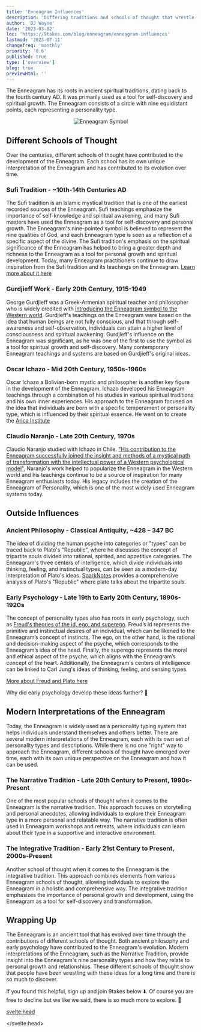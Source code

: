 ```yaml
---
title: 'Enneagram Influences'
description: 'Differing traditions and schools of thought that wrestle with and influence the enneagram'
author: 'DJ Wayne'
date: '2023-03-02'
loc: 'https://9takes.com/blog/enneagram/enneagram-influences'
lastmod: '2023-07-11'
changefreq: 'monthly'
priority: '0.6'
published: true
type: ['overview']
blog: true
previewHtml: ''
---
```


<p class="firstLetter">The Enneagram has its roots in ancient spiritual traditions, dating back to the fourth century AD. It was primarily used as a tool for self-discovery and spiritual growth. The Enneagram consists of a circle with nine equidistant points, each representing a personality type.</p>

<p  style="text-align: center;">
<img src="https://www.ennea.com/wp-content/uploads/2013/10/enneagram_numbered-300x300.png" alt="Enneagram Symbol" title="the Enneagram symbol">
</p>

## Different Schools of Thought

Over the centuries, different schools of thought have contributed to the development of the Enneagram. Each school has its own unique interpretation of the Enneagram and has contributed to its evolution over time.

### Sufi Tradition - ~10th-14th Centuries AD

The Sufi tradition is an Islamic mystical tradition that is one of the earliest recorded sources of the Enneagram. Sufi teachings emphasize the importance of self-knowledge and spiritual awakening, and many Sufi masters have used the Enneagram as a tool for self-discovery and personal growth. The Enneagram's nine-pointed symbol is believed to represent the nine qualities of God, and each Enneagram type is seen as a reflection of a specific aspect of the divine. The Sufi tradition's emphasis on the spiritual significance of the Enneagram has helped to bring a greater depth and richness to the Enneagram as a tool for personal growth and spiritual development. Today, many Enneagram practitioners continue to draw inspiration from the Sufi tradition and its teachings on the Enneagram. <a href="https://sufipathoflove.com/enneagram-in-sufism/" title="">Learn more about it here</a>

### Gurdjieff Work - Early 20th Century, 1915-1949

George Gurdjieff was a Greek-Armenian spiritual teacher and philosopher who is widely credited with <a target="_blank" rel="noopener noreferrer" href="https://cac.org/daily-meditations/gurdjieff-and-the-enneagram-2020-03-02/" title="Gurdjieff and the Enneagram">introducing the Enneagram symbol to the Western world</a>. Gurdjieff's teachings on the Enneagram were based on the idea that human beings are not fully conscious, and that through self-awareness and self-observation, individuals can attain a higher level of consciousness and spiritual awakening. Gurdjieff's influence on the Enneagram was significant, as he was one of the first to use the symbol as a tool for spiritual growth and self-discovery. Many contemporary Enneagram teachings and systems are based on Gurdjieff's original ideas.

### Oscar Ichazo - Mid 20th Century, 1950s-1960s

Oscar Ichazo a Bolivian-born mystic and philosopher is another key figure in the development of the Enneagram. Ichazo developed his Enneagram teachings through a combination of his studies in various spiritual traditions and his own inner experiences. His approach to the Enneagram focused on the idea that individuals are born with a specific temperament or personality type, which is influenced by their spiritual essence. He went on to create the <a target="_blank" rel="noopener noreferrer" href="https://www.arica.org/" title="">Arica Institute</a>

### Claudio Naranjo - Late 20th Century, 1970s

Claudio Naranjo studied with Ichazo in Chile. <a target="_blank" rel="noopener noreferrer" href="https://en.wikipedia.org/wiki/Oscar_Ichazo#Protoanalysis" title="Explaining Oscar Ichazo Protoanalysis">"His contribution to the Enneagram successfully joined the insight and methods of a mystical path of transformation with the intellectual power of a Western psychological model".</a> Naranjo's work helped to popularize the Enneagram in the Western world and his teachings continue to be a source of inspiration for many Enneagram enthusiasts today. His legacy includes the creation of the Enneagram of Personality, which is one of the most widely used Enneagram systems today.

## Outside Influences

### Ancient Philosophy - Classical Antiquity, ~428 – 347 BC

The idea of dividing the human psyche into categories or "types" can be traced back to Plato's "Republic", where he discusses the concept of tripartite souls divided into rational, spirited, and appetitive categories. The Enneagram's three centers of intelligence, which divide individuals into thinking, feeling, and instinctual types, can be seen as a modern-day interpretation of Plato's ideas. <a target="_blank" rel="noopener noreferrer" href="https://www.sparknotes.com/philosophy/republic/themes/" title="SparkNotes on the Republic">SparkNotes</a> provides a comprehensive analysis of Plato's "Republic" where plato talks about the tripartite souls.

### Early Psychology - Late 19th to Early 20th Century, 1890s-1920s

The concept of personality types also has roots in early psychology, such as <a target="_blank" rel="noopener noreferrer" href="https://www.simplypsychology.org/psyche.html" title="Explaining Freud's theory from simplypsychology.org">Freud's theories of the id, ego, and superego</a>. Freud’s id represents the primitive and instinctual desires of an individual, which can be likened to the Enneagram’s concept of instincts. The ego, on the other hand, is the rational and decision-making aspect of the psyche, which corresponds to the Enneagram’s idea of the head. Finally, the superego represents the moral and ethical aspect of the psyche, which aligns with the Enneagram’s concept of the heart. Additionally, the Enneagram's centers of intelligence can be linked to Carl Jung's ideas of thinking, feeling, and sensing types.

<a href="/blog/enneagram/philosophy-psychology-and-the-enneagram" title="How philosophy and psychology gave birth to the Enneagram">More about Freud and Plato here</a>

Why did early psychology develop these ideas further? 🤷

## Modern Interpretations of the Enneagram

Today, the Enneagram is widely used as a personality typing system that helps individuals understand themselves and others better. There are several modern interpretations of the Enneagram, each with its own set of personality types and descriptions. While there is no one "right" way to approach the Enneagram, different schools of thought have emerged over time, each with its own unique perspective on the Enneagram and how it can be used.

### The Narrative Tradition - Late 20th Century to Present, 1990s-Present

One of the most popular schools of thought when it comes to the Enneagram is the narrative tradition. This approach focuses on storytelling and personal anecdotes, allowing individuals to explore their Enneagram type in a more personal and relatable way. The narrative tradition is often used in Enneagram workshops and retreats, where individuals can learn about their type in a supportive and interactive environment.

### The Integrative Tradition - Early 21st Century to Present, 2000s-Present

Another school of thought when it comes to the Enneagram is the integrative tradition. This approach combines elements from various Enneagram schools of thought, allowing individuals to explore the Enneagram in a holistic and comprehensive way. The integrative tradition emphasizes the importance of personal growth and development, using the Enneagram as a tool for self-discovery and transformation.

## Wrapping Up

The Enneagram is an ancient tool that has evolved over time through the contributions of different schools of thought. Both ancient philosophy and early psychology have contributed to the Enneagram's evolution. Modern interpretations of the Enneagram, such as the Narrative Tradition, provide insight into the Enneagram's nine personality types and how they relate to personal growth and relationships. These different schools of thought show that people have been wrestling with these ideas for a long time and there is so much to discover.

If you found this helpful, sign up and join 9takes below ⬇️. Of course you are free to decline but we like we said, there is so much more to explore. 🚀


<svelte:head>

   <script type="application/ld+json">
	{
  "@context": "http://schema.org",
  "@graph": [
    {
      "@type": "Article",
      "articleBody": "The Enneagram has its roots in ancient spiritual traditions, dating back to the fourth century AD. It was primarily used as a tool for self-discovery and spiritual growth. The Enneagram consists of a circle with nine equidistant points, each representing a personality type. Over the centuries, different schools of thought have contributed to the development of the Enneagram, including the Sufi tradition, Gurdjieff's work, Oscar Ichazo's teachings, and Claudio Naranjo's legacy. The article also discusses the influence of ancient philosophy and early psychology on the Enneagram, as well as modern interpretations such as the Narrative Tradition and the Integrative Tradition.",
      "author": {
			"@type": "Person",
			"name": "DJ Wayne",
			"sameAs": ["https://www.instagram.com/djwayne3/", "https://www.youtube.com/@djwayne3", "https://www.linkedin.com/in/davidtwayne/", "https://twitter.com/djwayne3"
        ]
		},
      "dateModified": "2023-07-11",
      "datePublished": "2023-03-02",
      "description": "This blog post explores the different traditions and schools of thought that have influenced the development of the Enneagram, a tool for self-discovery and spiritual growth.",
      "headline": "Enneagram Influences: Differing Traditions and Schools of Thought",
      "mainEntityOfPage": {
        "@id": "https://9takes.com/blog/enneagram/enneagram-influences",
        "@type": "WebPage"
      },
      "mentions": [
        {
          "@type": "Thing",
          "name": "Enneagram"
        },
        {
          "@type": "Person",
          "name": "George Gurdjieff",
          "sameAs": ["https://cac.org/daily-meditations/gurdjieff-and-the-enneagram-2020-03-02/", "https://en.wikipedia.org/wiki/George_Gurdjieff"]
        },
        {
          "@type": "Person",
          "name": "Oscar Ichazo",
		  "sameAs": ["https://en.wikipedia.org/wiki/Oscar_Ichazo", "https://www.arica.org/oscar-ichazo"]
        },
        {
          "@type": "Person",
          "name": "Claudio Naranjo",
		  "sameAs": ["https://en.wikipedia.org/wiki/Claudio_Naranjo", "https://www.claudionaranjo.net/home.html"]
        }
      ],
      "publisher": {
        "@type": "Organization",
        "name": "9takes"
      }
    },
    {
      "@type": "FAQPage",
      "mainEntity": [
        {
          "@type": "Question",
          "acceptedAnswer": {
            "@type": "Answer",
            "text": "The Enneagram has its roots in ancient spiritual traditions, dating back to the fourth century AD. It was primarily used as a tool for self-discovery and spiritual growth."
          },
          "name": "What is the origin of the Enneagram?"
        },
        {
          "@type": "Question",
          "acceptedAnswer": {
            "@type": "Answer",
            "text": "Over the centuries, different schools of thought have contributed to the development of the Enneagram, including the Sufi tradition, Gurdjieff's work, Oscar Ichazo's teachings, and Claudio Naranjo's legacy."
          },
          "name": "Who are the key figures in the development of the Enneagram?"
        },
        {
          "@type": "Question",
          "acceptedAnswer": {
            "@type": "Answer",
            "text": "The Enneagram consists of a circle with nine equidistant points, each representing a personality type. It is used as a tool for self-discovery and spiritual growth."
          },
          "name": "What is the structure of the Enneagram?"
        },
        {
          "@type": "Question",
          "acceptedAnswer": {
            "@type": "Answer",
            "text": "The article discusses the influence of ancient philosophy and early psychology on the Enneagram, as well as modern interpretations such as the Narrative Tradition and the Integrative Tradition."
          },
          "name": "What are some modern interpretations of the Enneagram?"
        }
      ]
    }
  ]
}
</script>

</svelte:head>

<style>

/* a {
	color: #260958;
	display: flex;
	flex-wrap: wrap;
	overflow: hidden;

}
a::after {
		content: '';

		background-image: url('/icons/arrow.svg');

		display: inline-flex;
		justify-content: flex-start;
		align-items: center;
		width: 1em;
		height: 1em;
		background-size: 1em 1em;
	} */

</style>
